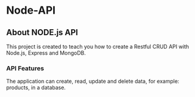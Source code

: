 # Node-API
## About NODE.js API

This project is created to teach you how to create a Restful CRUD API with Node.js, Express and MongoDB.


### API Features

The application can create, read, update and delete data, for example: products, in a database.
